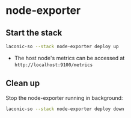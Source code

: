 # node-exporter

## Start the stack

```bash
laconic-so --stack node-exporter deploy up
```

* The host node's metrics can be accessed at `http://localhost:9100/metrics`

## Clean up

Stop the node-exporter running in background:

```bash
laconic-so --stack node-exporter deploy down
```
